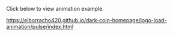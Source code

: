 Click below to view animation example.

https://elborracho420.github.io/dark-coin-homepage/logo-load-animation/pulse/index.html
